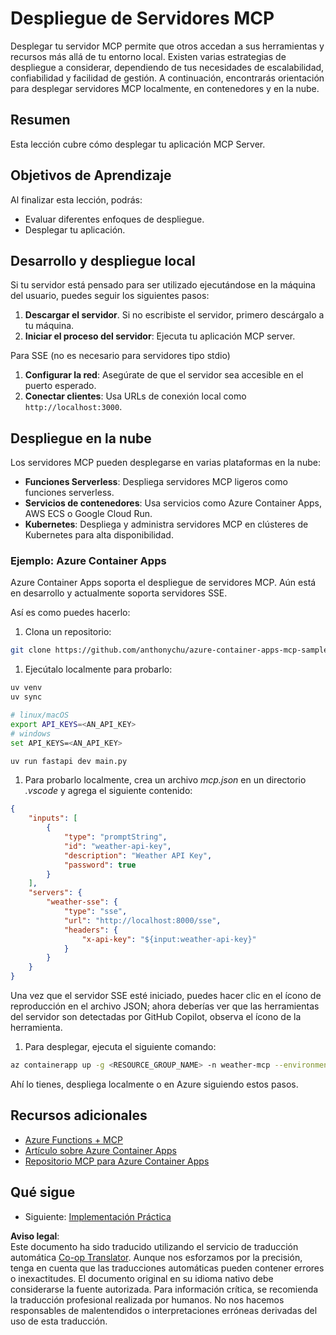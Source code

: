 <!--
CO_OP_TRANSLATOR_METADATA:
{
  "original_hash": "1d9dc83260576b76f272d330ed93c51f",
  "translation_date": "2025-07-04T15:24:06+00:00",
  "source_file": "03-GettingStarted/09-deployment/README.md",
  "language_code": "es"
}
-->
# Despliegue de Servidores MCP

Desplegar tu servidor MCP permite que otros accedan a sus herramientas y recursos más allá de tu entorno local. Existen varias estrategias de despliegue a considerar, dependiendo de tus necesidades de escalabilidad, confiabilidad y facilidad de gestión. A continuación, encontrarás orientación para desplegar servidores MCP localmente, en contenedores y en la nube.

## Resumen

Esta lección cubre cómo desplegar tu aplicación MCP Server.

## Objetivos de Aprendizaje

Al finalizar esta lección, podrás:

- Evaluar diferentes enfoques de despliegue.
- Desplegar tu aplicación.

## Desarrollo y despliegue local

Si tu servidor está pensado para ser utilizado ejecutándose en la máquina del usuario, puedes seguir los siguientes pasos:

1. **Descargar el servidor**. Si no escribiste el servidor, primero descárgalo a tu máquina.  
1. **Iniciar el proceso del servidor**: Ejecuta tu aplicación MCP server.

Para SSE (no es necesario para servidores tipo stdio)

1. **Configurar la red**: Asegúrate de que el servidor sea accesible en el puerto esperado.  
1. **Conectar clientes**: Usa URLs de conexión local como `http://localhost:3000`.

## Despliegue en la nube

Los servidores MCP pueden desplegarse en varias plataformas en la nube:

- **Funciones Serverless**: Despliega servidores MCP ligeros como funciones serverless.  
- **Servicios de contenedores**: Usa servicios como Azure Container Apps, AWS ECS o Google Cloud Run.  
- **Kubernetes**: Despliega y administra servidores MCP en clústeres de Kubernetes para alta disponibilidad.

### Ejemplo: Azure Container Apps

Azure Container Apps soporta el despliegue de servidores MCP. Aún está en desarrollo y actualmente soporta servidores SSE.

Así es como puedes hacerlo:

1. Clona un repositorio:

  ```sh
  git clone https://github.com/anthonychu/azure-container-apps-mcp-sample.git
  ```

1. Ejecútalo localmente para probarlo:

  ```sh
  uv venv
  uv sync

  # linux/macOS
  export API_KEYS=<AN_API_KEY>
  # windows
  set API_KEYS=<AN_API_KEY>

  uv run fastapi dev main.py
  ```

1. Para probarlo localmente, crea un archivo *mcp.json* en un directorio *.vscode* y agrega el siguiente contenido:

  ```json
  {
      "inputs": [
          {
              "type": "promptString",
              "id": "weather-api-key",
              "description": "Weather API Key",
              "password": true
          }
      ],
      "servers": {
          "weather-sse": {
              "type": "sse",
              "url": "http://localhost:8000/sse",
              "headers": {
                  "x-api-key": "${input:weather-api-key}"
              }
          }
      }
  }
  ```

  Una vez que el servidor SSE esté iniciado, puedes hacer clic en el ícono de reproducción en el archivo JSON; ahora deberías ver que las herramientas del servidor son detectadas por GitHub Copilot, observa el ícono de la herramienta.

1. Para desplegar, ejecuta el siguiente comando:

  ```sh
  az containerapp up -g <RESOURCE_GROUP_NAME> -n weather-mcp --environment mcp -l westus --env-vars API_KEYS=<AN_API_KEY> --source .
  ```

Ahí lo tienes, despliega localmente o en Azure siguiendo estos pasos.

## Recursos adicionales

- [Azure Functions + MCP](https://learn.microsoft.com/en-us/samples/azure-samples/remote-mcp-functions-dotnet/remote-mcp-functions-dotnet/)
- [Artículo sobre Azure Container Apps](https://techcommunity.microsoft.com/blog/appsonazureblog/host-remote-mcp-servers-in-azure-container-apps/4403550)
- [Repositorio MCP para Azure Container Apps](https://github.com/anthonychu/azure-container-apps-mcp-sample)

## Qué sigue

- Siguiente: [Implementación Práctica](../../04-PracticalImplementation/README.md)

**Aviso legal**:  
Este documento ha sido traducido utilizando el servicio de traducción automática [Co-op Translator](https://github.com/Azure/co-op-translator). Aunque nos esforzamos por la precisión, tenga en cuenta que las traducciones automáticas pueden contener errores o inexactitudes. El documento original en su idioma nativo debe considerarse la fuente autorizada. Para información crítica, se recomienda la traducción profesional realizada por humanos. No nos hacemos responsables de malentendidos o interpretaciones erróneas derivadas del uso de esta traducción.